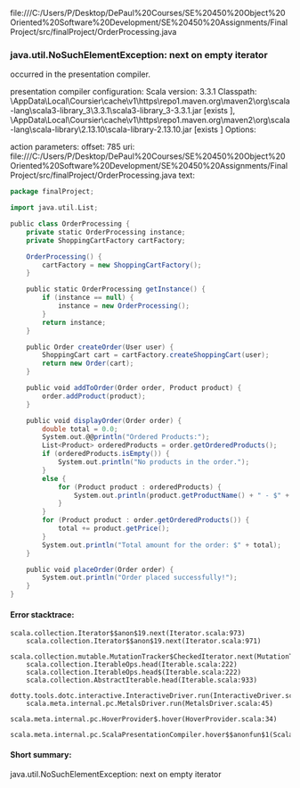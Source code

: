 file:///C:/Users/P/Desktop/DePaul%20Courses/SE%20450%20Object%20Oriented%20Software%20Development/SE%20450%20Assignments/FinalProject/src/finalProject/OrderProcessing.java
### java.util.NoSuchElementException: next on empty iterator

occurred in the presentation compiler.

presentation compiler configuration:
Scala version: 3.3.1
Classpath:
<HOME>\AppData\Local\Coursier\cache\v1\https\repo1.maven.org\maven2\org\scala-lang\scala3-library_3\3.3.1\scala3-library_3-3.3.1.jar [exists ], <HOME>\AppData\Local\Coursier\cache\v1\https\repo1.maven.org\maven2\org\scala-lang\scala-library\2.13.10\scala-library-2.13.10.jar [exists ]
Options:



action parameters:
offset: 785
uri: file:///C:/Users/P/Desktop/DePaul%20Courses/SE%20450%20Object%20Oriented%20Software%20Development/SE%20450%20Assignments/FinalProject/src/finalProject/OrderProcessing.java
text:
```scala
package finalProject;

import java.util.List;

public class OrderProcessing {
    private static OrderProcessing instance;
    private ShoppingCartFactory cartFactory;

    OrderProcessing() {
        cartFactory = new ShoppingCartFactory();
    }

    public static OrderProcessing getInstance() {
        if (instance == null) {
            instance = new OrderProcessing();
        }
        return instance;
    }

    public Order createOrder(User user) {
        ShoppingCart cart = cartFactory.createShoppingCart(user);
        return new Order(cart);
    }

    public void addToOrder(Order order, Product product) {
        order.addProduct(product);
    }

    public void displayOrder(Order order) {
    	double total = 0.0;
        System.out.@@println("Ordered Products:");
        List<Product> orderedProducts = order.getOrderedProducts();
        if (orderedProducts.isEmpty()) {
            System.out.println("No products in the order.");
        } 
        else {
            for (Product product : orderedProducts) {
                System.out.println(product.getProductName() + " - $" + product.getPrice());
            }
        }
        for (Product product : order.getOrderedProducts()) {
            total += product.getPrice();
        }
        System.out.println("Total amount for the order: $" + total);
    }

    public void placeOrder(Order order) {
        System.out.println("Order placed successfully!");
    }
}

```



#### Error stacktrace:

```
scala.collection.Iterator$$anon$19.next(Iterator.scala:973)
	scala.collection.Iterator$$anon$19.next(Iterator.scala:971)
	scala.collection.mutable.MutationTracker$CheckedIterator.next(MutationTracker.scala:76)
	scala.collection.IterableOps.head(Iterable.scala:222)
	scala.collection.IterableOps.head$(Iterable.scala:222)
	scala.collection.AbstractIterable.head(Iterable.scala:933)
	dotty.tools.dotc.interactive.InteractiveDriver.run(InteractiveDriver.scala:168)
	scala.meta.internal.pc.MetalsDriver.run(MetalsDriver.scala:45)
	scala.meta.internal.pc.HoverProvider$.hover(HoverProvider.scala:34)
	scala.meta.internal.pc.ScalaPresentationCompiler.hover$$anonfun$1(ScalaPresentationCompiler.scala:352)
```
#### Short summary: 

java.util.NoSuchElementException: next on empty iterator